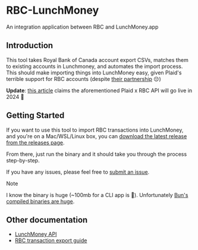# RBC-LunchMoney

An integration application between RBC and LunchMoney.app

## Introduction

This tool takes Royal Bank of Canada account export CSVs, matches them to existing accounts in Lunchmoney, and automates the import process. This should make importing things into LunchMoney easy, given Plaid's terrible support for RBC accounts (despite [their partnership](https://plaid.com/blog/plaid-expands-presence-in-canada/) 😔)

**Update**: [this article](https://www.reinvestwealth.com/post/plaid-and-rbc-pioneering-open-banking-and-fostering-innovation) claims the aforementioned Plaid x RBC API will go live in 2024 🤞

## Getting Started

If you want to use this tool to import RBC transactions into LunchMoney, and you're on a Mac/WSL/Linux box, you can [download the latest release from the releases page](https://github.com/MykalMachon/RBC-LunchMoney/releases).

From there, just run the binary and it should take you through the process step-by-step.

If you have any issues, please feel free to [submit an issue](https://github.com/MykalMachon/RBC-LunchMoney/issues).

> [!NOTE]
> I know the binary is huge (~100mb for a CLI app is 🤪). Unfortunately [Bun's compiled binaries are huge](https://bun.sh/docs/bundler/executables#minification).

## Other documentation

- [LunchMoney API](https://lunchmoney.dev/)
- [RBC transaction export guide](https://www.rbcroyalbank.com/onlinebanking/bankingusertips/accountingsoftware/index.html)
